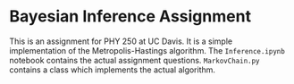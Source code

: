 # Bayesian Inference Assignment

This is an assignment for PHY 250 at UC Davis. It is a simple implementation of the Metropolis-Hastings algorithm. The `Inference.ipynb` notebook contains the actual assignment questions. `MarkovChain.py` contains a class which implements the actual algorithm. 